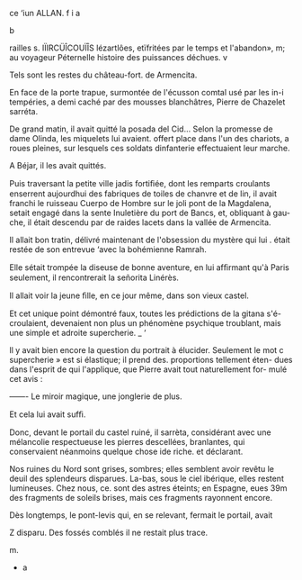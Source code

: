  

ce ‘iun ALLAN. f i a

b

railles s. IÏIRCÜÎCOUÏÎS lézartlôes, etïfritées par le temps et l'abandon», m;
au voyageur Péternelle histoire des puissances déchues. v

Tels sont les restes du château-fort. de Armencita.

En face de la porte trapue, surmontée de l'écusson comtal usé par les in-i
tempéries, a demi caché par des mousses blanchâtres, Pierre de Chazelet
sarréta.

De grand matin, il avait quitté la posada del Cid... Selon la promesse de
dame Olinda, les miquelets lui avaient. offert place dans l'un des chariots, a
roues pleines, sur lesquels ces soldats dinfanterie effectuaient leur marche.

A Béjar, il les avait quittés.

Puis traversant la petite ville jadis fortiﬁée, dont les remparts croulants
enserrent aujourdhui des fabriques de toiles de chanvre et de lin, il avait
franchi le ruisseau Cuerpo de Hombre sur le joli pont de la Magdalena,
setait engagé dans la sente Inuletière du port de Bancs, et, obliquant à gau-
che, il était descendu par de raides lacets dans la vallée de Armencita.

Il allait bon tratin, délivré maintenant de l'obsession du mystère qui lui .
était restée de son entrevue ‘avec la bohémienne Ramrah.

Elle sétait trompée la diseuse de bonne aventure, en lui afﬁrmant qu'à
Paris seulement, il rencontrerait la señorita Linérès.

Il allait voir la jeune ﬁlle, en ce jour même, dans son vieux castel.

Et cet unique point démontré faux, toutes les prédictions de la gitana s'é-
croulaient, devenaient non plus un phénomène psychique troublant, mais
une simple et adroite supercherie. _ ‘

ll y avait bien encore la question du portrait à élucider. Seulement le
mot c supercherie » est si élastique; il prend des. proportions tellement éten-
dues dans l'esprit de qui l'applique, que Pierre avait tout naturellement for-
mulé cet avis :

——- Le miroir magique, une jonglerie de plus.

Et cela lui avait sufﬁ.

Donc, devant le portail du castel ruiné, il sarrèta, considérant avec une
mélancolie respectueuse les pierres descellées, branlantes, qui conservaient
néanmoins quelque chose ide riche. et déclarant.

Nos ruines du Nord sont grises, sombres; elles semblent avoir revêtu le
deuil des splendeurs disparues. La-bas, sous le ciel ibérique, elles restent
lumineuses. Chez nous, ce. sont des astres éteints; en Espagne, eues 39m
des fragments de soleils brises, mais ces fragments rayonnent encore.

Dès longtemps, le pont-levis qui, en se relevant, fermait le portail, avait

Z disparu. Des fossés comblés il ne restait plus trace.

m.

- a 

